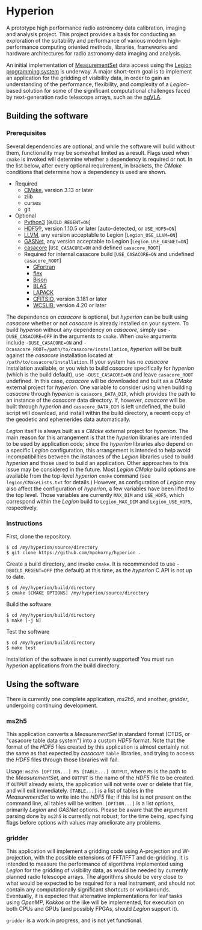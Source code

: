 # Hyperion

A prototype high performance radio astronomy data calibration, imaging and analysis project. This project provides a basis for conducting an exploration of the suitability and performance of various modern high-performance computing oriented methods, libraries, frameworks and hardware architectures for radio astronomy data imaging and analysis.

An initial implementation of [MeasurementSet](https://casa.nrao.edu/Memos/229.html) data access using the [Legion programming system](https://legion.stanford.edu/) is underway. A major short-term goal is to implement an application for the gridding of visibility data, in order to gain an understanding of the performance, flexibility, and complexity of a *Legion*-based solution for some of the significant computational challenges faced by next-generation radio telescope arrays, such as the [ngVLA](https://ngvla.nrao.edu/).

## Building the software

### Prerequisites
Several dependencies are optional, and while the software will build without them, functionality may be somewhat limited as a result. Flags used when `cmake` is invoked will determine whether a dependency is required or not. In the list below, after every optional requirement, in brackets, the *CMake* conditions that determine how a dependency is used are shown.

* Required
  * [CMake](https://cmake.org/), version 3.13 or later
  * zlib
  * curses
  * git
* Optional
  * [Python3](https://www.python.org/) [`BUILD_REGENT=ON`]
  * [HDF5®](https://www.hdfgroup.org/solutions/hdf5/), version 1.10.5 or later [auto-detected, or `USE_HDF5=ON`]
  * [LLVM](https://llvm.org/), any version acceptable to Legion [`Legion_USE_LLVM=ON`]
  * [GASNet](https://gasnet.lbl.gov/), any version acceptable to Legion [`Legion_USE_GASNET=ON`]
  * [casacore](https://github.com/casacore/casacore) [`USE_CASACORE=ON` and defined `casacore_ROOT`]
  * Required for internal casacore build [`USE_CASACORE=ON` and undefined `casacore_ROOT`]
    * [GFortran](https://gcc.gnu.org/wiki/GFortran)
    * [flex](https://github.com/westes/flex)
    * [Bison](https://www.gnu.org/software/bison/)
    * [BLAS](http://www.netlib.org/blas/)
    * [LAPACK](http://www.netlib.org/lapack/)
    * [CFITSIO](https://heasarc.gsfc.nasa.gov/fitsio/), version 3.181 or later
    * [WCSLIB](https://www.atnf.csiro.au/people/mcalabre/WCS/), version 4.20 or later

The dependence on *casacore* is optional, but *hyperion* can be built using *casacore* whether or not *casacore* is already installed on your system. To build *hyperion* without any dependency on *casacore*, simply use `-DUSE_CASACORE=OFF` in the arguments to `cmake`. When `cmake` arguments include `-DUSE_CASACORE=ON` and `-Dcasacore_ROOT=/path/to/casacore/installation`, *hyperion* will be built against the *casacore* installation located at `/path/to/casacore/installation`. If your system has no *casacore* installation available, or you wish to build *casacore* specifically for *hyperion* (which is the build default), use `-DUSE_CASACORE=ON` and leave `casacore_ROOT` undefined. In this case, *casacore* will be downloaded and built as a *CMake* external project for *hyperion*. One variable to consider using when building *casacore* through *hyperion* is `casacore_DATA_DIR`, which provides the path to an instance of the *casacore* data directory. If, however, *casacore* will be built through *hyperion* and `casacore_DATA_DIR` is left undefined, the build script will download, and install within the build directory, a recent copy of the geodetic and ephemerides data automatically.

*Legion* itself is always built as a *CMake* external project for *hyperion*. The main reason for this arrangement is that the *hyperion* libraries are intended to be used by application code; since the *hyperion* libraries also depend on a specific *Legion* configuration, this arrangement is intended to help avoid incompatibilities between the instances of the *Legion* libraries used to build *hyperion* and those used to build an application. Other approaches to this issue may be considered in the future. Most *Legion* *CMake* build options are available from the top-level *hyperion* `cmake` command (see `legion/CMakeLists.txt` for details.) However, as configuration of *Legion* may also affect the configuration of *hyperion*, a few variables have been lifted to the top level. Those variables are currently `MAX_DIM` and `USE_HDF5`, which correspond within the *Legion* build to `Legion_MAX_DIM` and `Legion_USE_HDF5`, respectively.

### Instructions
First, clone the repository.
``` shell
$ cd /my/hyperion/source/directory
$ git clone https://github.com/mpokorny/hyperion .
```

Create a build directory, and invoke `cmake`. It is recommended to use `-DBUILD_REGENT=OFF` (the default) at this time, as the *hyperion* C API is not up to date.
``` shell
$ cd /my/hyperion/build/directory
$ cmake [CMAKE OPTIONS] /my/hyperion/source/directory
```

Build the software
``` shell
$ cd /my/hyperion/build/directory
$ make [-j N]
```

Test the software
``` shell
$ cd /my/hyperion/build/directory
$ make test
```

Installation of the software is not currently supported! You must run *hyperion* applications from the build directory.

## Using the software

There is currently one complete application, *ms2h5*, and another, *gridder*, undergoing continuing development.

### ms2h5

This application converts a *MeasurementSet* in standard format (CTDS, or "casacore table data system") into a custom *HDF5* format. Note that the format of the *HDF5* files created by this application is almost certainly not the same as that expected by *casacore* `Table` libraries, and trying to access the *HDF5* files through those libraries will fail.

Usage: `ms2h5 [OPTION...] MS [TABLE...] OUTPUT`, where `MS` is the path to the *MeasurementSet*, and `OUTPUT` is the name of the *HDF5* file to be created. If `OUTPUT` already exists, the application will not write over or delete that file, and will exit immediately. `[TABLE...]` is a list of tables in the *MeasurementSet* to write into the *HDF5* file; if this list is not present on the command line, all tables will be written. `[OPTION...]` is a list options, primarily *Legion* and *GASNet* options. Please be aware that the argument parsing done by `ms2h5` is currently not robust; for the time being, specifying flags before options with values may ameliorate any problems.

### gridder

This application will implement a gridding code using A-projection and W-projection, with the possible extensions of FFT/IFFT and de-gridding. It is intended to measure the performance of algorithms implemented using *Legion* for the gridding of visibility data, as would be needed by currently planned radio telescope arrays. The algorithms should be very close to what would be expected to be required for a real instrument, and should not contain any computationally significant shortcuts or workarounds. Eventually, it is expected that alternative implementations for leaf tasks using *OpenMP*, *Kokkos* or the like will be implemented, for execution on both CPUs and GPUs (and possibly FPGAs, should *Legion* support it).

`gridder` is a work in progress, and is not yet functional.
